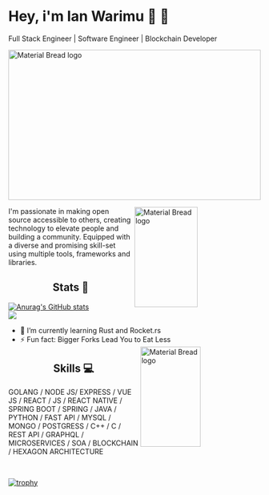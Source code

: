 # Hey, i'm Ian Warimu 👋 👨

Full Stack Engineer | Software Engineer  | Blockchain Developer

 
  <img width="100%" height="300px" src="https://github.com/wairimu-ian/wairimu-ian/blob/main/undraw_programming_re_kg9v.svg" alt="Material Bread logo">
 
<!-- ![Software Developer | Full Stack Engineer | Web Developer](https://github.com/wairimu-ian/wairimu-ian/blob/main/github-image.jpg) -->
<div>
   <img align="right" width="50%" height="200px" src="https://github.com/wairimu-ian/wairimu-ian/blob/main/undraw_mobile_development_re_wwsn.svg" alt="Material Bread logo">
 <p align="left">
I'm passionate in making open source accessible to others, creating technology to elevate people and building a community. Equipped with a diverse and promising skill-set using multiple tools, frameworks and libraries.
 </p>
</div>
<div>
<h2 align="center">Stats 📅</h2>

  [![Anurag's GitHub stats](https://github-readme-stats.vercel.app/api?username=wairimu-ian&theme=chartreuse-dark&show_icons=true)](https://github.com/anuraghazra/github-readme-stats)
 <br>
 ![](https://github-readme-streak-stats.herokuapp.com/?user=wairimu-ian&theme=chartreuse-dark&hide_border=false)
  
  </div>
  
  <div>
  <ul align="letf">
    <li>🌱 I’m currently learning Rust and Rocket.rs</li>
    <li>⚡ Fun fact: Bigger Forks Lead You to Eat Less</li>
    <img align="right" width="50%" height="200px" src="https://github.com/wairimu-ian/wairimu-ian/blob/main/undraw_code_thinking_re_gka2.svg" alt="Material Bread logo">
  </ul>
  
 </div>
  
   <h2 align="center">Skills 💻</h2>
   <p align="left">GOLANG / NODE JS/ EXPRESS / VUE JS / REACT  / JS / REACT NATIVE / SPRING BOOT / SPRING / JAVA / PYTHON / FAST API / MYSQL / MONGO / POSTGRESS / C++ / C / REST API / GRAPHQL / MICROSERVICES  / SOA / BLOCKCHAIN / HEXAGON ARCHITECTURE</p>
   <br>
   
  [![trophy](https://github-profile-trophy.vercel.app/?username=wairimu-ian&margin-w=8)](https://github.com/ryo-ma/github-profile-trophy)
   
